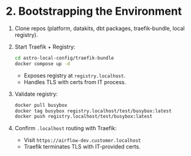 # 2. Bootstrapping the Environment

1. Clone repos (platform, datakits, dbt packages, traefik-bundle, local registry).
2. Start Traefik + Registry:
   ```bash
   cd astro-local-config/traefik-bundle
   docker compose up -d
   ```
   - Exposes registry at `registry.localhost`.
   - Handles TLS with certs from IT process.

3. Validate registry:
   ```bash
   docker pull busybox
   docker tag busybox registry.localhost/test/busybox:latest
   docker push registry.localhost/test/busybox:latest
   ```

4. Confirm `.localhost` routing with Traefik:
   - Visit `https://airflow-dev.customer.localhost`
   - Traefik terminates TLS with IT-provided certs.
